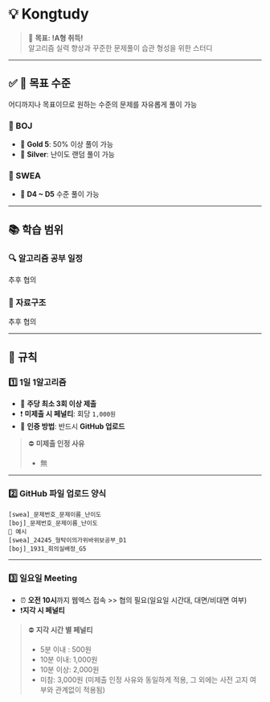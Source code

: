 # 💡 **Kongtudy**

> 🎯 **목표: !A형 취득!**  
> 알고리즘 실력 향상과 꾸준한 문제풀이 습관 형성을 위한 스터디

---

## ✅ 🎯 **목표 수준**
어디까지나 목표이므로 원하는 수준의 문제를 자유롭게 풀이 가능 

### 🔹 BOJ
- 🥇 **Gold 5**: 50% 이상 풀이 가능
- 🥈 **Silver**: 난이도 랜덤 풀이 가능

### 🔸 SWEA
- 🧠 **D4 ~ D5** 수준 풀이 가능

---

## 📚 **학습 범위**

### 🔍 알고리즘 공부 일정
추후 협의

### 🧱 자료구조
추후 협의

---

## 📌 **규칙**

### 1️⃣ **1일 1알고리즘**
- 📆 **주당 최소 3회 이상 제출**
- ❗ **미제출 시 페널티**: 회당 `1,000원`
- 🔐 **인증 방법**: 반드시 **GitHub 업로드**

> ⛔️ **미제출 인정 사유**
> - 無

---

### 2️⃣ **GitHub 파일 업로드 양식**

```plaintext
[swea]_문제번호_문제이름_난이도  
[boj]_문제번호_문제이름_난이도
🔺 예시  
[swea]_24245_형탁이의가위바위보공부_D1  
[boj]_1931_회의실배정_G5
```

---

### 3️⃣ **일요일 Meeting**
- ⏰ **오전 10시**까지 웹엑스 접속 >> 협의 필요(일요일 시간대, 대면/비대면 여부)
- ❗️**지각 시 페널티**

> ⛔️ **지각 시간 별 페널티**
> - 5분 이내 : 500원
> - 10분 이내: 1,000원
> - 10분 이상: 2,000원
> - 미참: 3,000원 (미제출 인정 사유와 동일하게 적용, 그 외에는 사전 고지 여부와 관계없이 적용됨)
